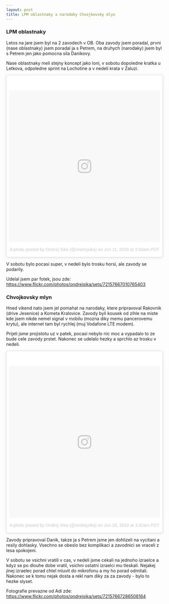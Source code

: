 ```yaml
---
layout: post
title: LPM oblastnaky a narodaky Chvojkovsky mlyn
---
```


### LPM oblastnaky

Letos na jare jsem byl na 2 zavodech v OB. Oba zavody jsem poradal, prvni (nase oblastnaky) jsem poradal ja s Petrem, na druhych (narodaky) jsem byl s Petrem jen jako pomocna sila Danikovy.

Nase oblastnaky meli stejny koncept jako loni, v sobotu dopoledne kratka u Letkova, odpoledne sprint na Lochotine a v nedeli krata v Zaluzi.

<div class="row" style="margin-bottom: 10px">
<div class="col-md-6">
<blockquote class="instagram-media" data-instgrm-version="7" style=" background:#FFF; border:0; border-radius:3px; box-shadow:0 0 1px 0 rgba(0,0,0,0.5),0 1px 10px 0 rgba(0,0,0,0.15); margin: 1px; max-width:658px; padding:0; width:99.375%; width:-webkit-calc(100% - 2px); width:calc(100% - 2px);"><div style="padding:8px;"> <div style=" background:#F8F8F8; line-height:0; margin-top:40px; padding:50.0% 0; text-align:center; width:100%;"> <div style=" background:url(data:image/png;base64,iVBORw0KGgoAAAANSUhEUgAAACwAAAAsCAMAAAApWqozAAAABGdBTUEAALGPC/xhBQAAAAFzUkdCAK7OHOkAAAAMUExURczMzPf399fX1+bm5mzY9AMAAADiSURBVDjLvZXbEsMgCES5/P8/t9FuRVCRmU73JWlzosgSIIZURCjo/ad+EQJJB4Hv8BFt+IDpQoCx1wjOSBFhh2XssxEIYn3ulI/6MNReE07UIWJEv8UEOWDS88LY97kqyTliJKKtuYBbruAyVh5wOHiXmpi5we58Ek028czwyuQdLKPG1Bkb4NnM+VeAnfHqn1k4+GPT6uGQcvu2h2OVuIf/gWUFyy8OWEpdyZSa3aVCqpVoVvzZZ2VTnn2wU8qzVjDDetO90GSy9mVLqtgYSy231MxrY6I2gGqjrTY0L8fxCxfCBbhWrsYYAAAAAElFTkSuQmCC); display:block; height:44px; margin:0 auto -44px; position:relative; top:-22px; width:44px;"></div></div><p style=" color:#c9c8cd; font-family:Arial,sans-serif; font-size:14px; line-height:17px; margin-bottom:0; margin-top:8px; overflow:hidden; padding:8px 0 7px; text-align:center; text-overflow:ellipsis; white-space:nowrap;"><a href="https://www.instagram.com/p/BGguTfmMDPT/" style=" color:#c9c8cd; font-family:Arial,sans-serif; font-size:14px; font-style:normal; font-weight:normal; line-height:17px; text-decoration:none;" target="_blank">A photo posted by Ondrej Sika (@ondrejsika)</a> on <time style=" font-family:Arial,sans-serif; font-size:14px; line-height:17px;" datetime="2016-06-11T10:44:55+00:00">Jun 11, 2016 at 3:44am PDT</time></p></div></blockquote> <script async defer src="//platform.instagram.com/en_US/embeds.js"></script>
</div>
</div>

V sobotu bylo pocasi super, v nedeli bylo trosku horsi, ale zavody se podarily.

Udelal jsem par fotek, jsou zde:<br><https://www.flickr.com/photos/ondrejsika/sets/72157667010765403>


### Chvojkovsky mlyn

Hned vikend nato jsem jel pomahat na narodaky, ktere pripravoval Rakovnik (drive Jesenice) a Kometa Kralovice. Zavody byli kousek od zihle na miste kde jsem nikde nemel signal v mobilu (mozna diky memu pancerovemu krytu), ale internet tam byl rychlej (muj Vodafone LTE modem).

Prijeli jsme projistotu uz v patek, pocasi nebylo nic moc a vypadalo to ze bude cele zavody prstet. Nakonec se udelalo hezky a sprchlo az trosku v nedeli.

<div class="row" style="margin-bottom: 10px">
<div class="col-md-6">
<blockquote class="instagram-media" data-instgrm-version="7" style=" background:#FFF; border:0; border-radius:3px; box-shadow:0 0 1px 0 rgba(0,0,0,0.5),0 1px 10px 0 rgba(0,0,0,0.15); margin: 1px; max-width:658px; padding:0; width:99.375%; width:-webkit-calc(100% - 2px); width:calc(100% - 2px);"><div style="padding:8px;"> <div style=" background:#F8F8F8; line-height:0; margin-top:40px; padding:50.0% 0; text-align:center; width:100%;"> <div style=" background:url(data:image/png;base64,iVBORw0KGgoAAAANSUhEUgAAACwAAAAsCAMAAAApWqozAAAABGdBTUEAALGPC/xhBQAAAAFzUkdCAK7OHOkAAAAMUExURczMzPf399fX1+bm5mzY9AMAAADiSURBVDjLvZXbEsMgCES5/P8/t9FuRVCRmU73JWlzosgSIIZURCjo/ad+EQJJB4Hv8BFt+IDpQoCx1wjOSBFhh2XssxEIYn3ulI/6MNReE07UIWJEv8UEOWDS88LY97kqyTliJKKtuYBbruAyVh5wOHiXmpi5we58Ek028czwyuQdLKPG1Bkb4NnM+VeAnfHqn1k4+GPT6uGQcvu2h2OVuIf/gWUFyy8OWEpdyZSa3aVCqpVoVvzZZ2VTnn2wU8qzVjDDetO90GSy9mVLqtgYSy231MxrY6I2gGqjrTY0L8fxCxfCBbhWrsYYAAAAAElFTkSuQmCC); display:block; height:44px; margin:0 auto -44px; position:relative; top:-22px; width:44px;"></div></div><p style=" color:#c9c8cd; font-family:Arial,sans-serif; font-size:14px; line-height:17px; margin-bottom:0; margin-top:8px; overflow:hidden; padding:8px 0 7px; text-align:center; text-overflow:ellipsis; white-space:nowrap;"><a href="https://www.instagram.com/p/BGyvo2mMDCi/" style=" color:#c9c8cd; font-family:Arial,sans-serif; font-size:14px; font-style:normal; font-weight:normal; line-height:17px; text-decoration:none;" target="_blank">A photo posted by Ondrej Sika (@ondrejsika)</a> on <time style=" font-family:Arial,sans-serif; font-size:14px; line-height:17px;" datetime="2016-06-18T10:42:54+00:00">Jun 18, 2016 at 3:42am PDT</time></p></div></blockquote> <script async defer src="//platform.instagram.com/en_US/embeds.js"></script>
</div>
</div>

Zavody pripravoval Danik, takze ja s Petrem jsme jen dohlizeli na vycitani a resily dohlasky. Vsechno se obeslo bez komplikaci a zavodnici se vraceli z lesa spokojeni.

V sobotu se vsichni vratili v cas, v nedeli jsme cekali na jednoho izraelce a kdyz se po dlouhe dobe vratil, vsichni ostatni izraelci mu tleskali. Nejakej jinej izraelec porad chtel mluvit do mikrofonu a my ho porad odmitali. Nakonec se k tomu nejak dosta a rekl nam diky za za zavody - bylo to hezke slyset.

Fotografie prevazne od Adi zde:<br><https://www.flickr.com/photos/ondrejsika/sets/72157667286508164>


